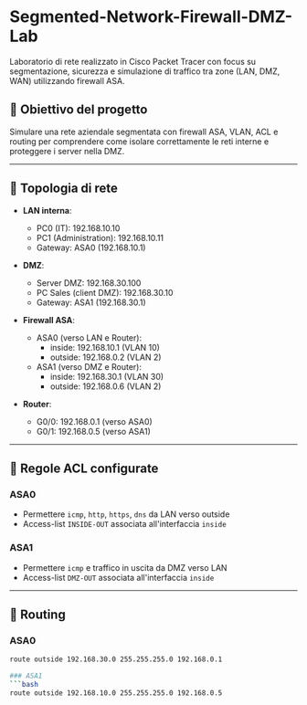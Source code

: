 # Segmented-Network-Firewall-DMZ-Lab

Laboratorio di rete realizzato in Cisco Packet Tracer con focus su segmentazione, sicurezza e simulazione di traffico tra zone (LAN, DMZ, WAN) utilizzando firewall ASA.

## 🔧 Obiettivo del progetto

Simulare una rete aziendale segmentata con firewall ASA, VLAN, ACL e routing per comprendere come isolare correttamente le reti interne e proteggere i server nella DMZ.

---

## 🧱 Topologia di rete

- **LAN interna**:
  - PC0 (IT): 192.168.10.10
  - PC1 (Administration): 192.168.10.11
  - Gateway: ASA0 (192.168.10.1)

- **DMZ**:
  - Server DMZ: 192.168.30.100
  - PC Sales (client DMZ): 192.168.30.10
  - Gateway: ASA1 (192.168.30.1)

- **Firewall ASA**:
  - ASA0 (verso LAN e Router):
    - inside: 192.168.10.1 (VLAN 10)
    - outside: 192.168.0.2 (VLAN 2)
  - ASA1 (verso DMZ e Router):
    - inside: 192.168.30.1 (VLAN 30)
    - outside: 192.168.0.6 (VLAN 2)

- **Router**:
  - G0/0: 192.168.0.1 (verso ASA0)
  - G0/1: 192.168.0.5 (verso ASA1)

---

## 📜 Regole ACL configurate

### ASA0
- Permettere `icmp`, `http`, `https`, `dns` da LAN verso outside
- Access-list `INSIDE-OUT` associata all'interfaccia `inside`

### ASA1
- Permettere `icmp` e traffico in uscita da DMZ verso LAN
- Access-list `DMZ-OUT` associata all'interfaccia `inside`

---

## 📍 Routing

### ASA0
```bash
route outside 192.168.30.0 255.255.255.0 192.168.0.1

### ASA1
```bash
route outside 192.168.10.0 255.255.255.0 192.168.0.5
